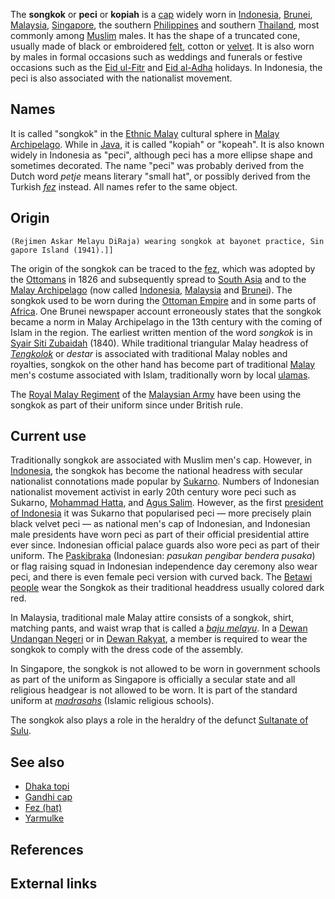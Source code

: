 The **songkok** or **peci** or **kopiah** is a [cap](cap "wikilink")
widely worn in [Indonesia](Indonesia "wikilink"),
[Brunei](Brunei "wikilink"), [Malaysia](Malaysia "wikilink"),
[Singapore](Singapore "wikilink"), the southern
[Philippines](Philippines "wikilink") and southern
[Thailand](Thailand "wikilink"), most commonly among
[Muslim](Muslim "wikilink") males. It has the shape of a truncated cone,
usually made of black or embroidered [felt](felt "wikilink"), cotton or
[velvet](velvet "wikilink"). It is also worn by males in formal
occasions such as weddings and funerals or festive occasions such as the
[Eid ul-Fitr](Eid_ul-Fitr "wikilink") and [Eid
al-Adha](Eid_al-Adha "wikilink") holidays. In Indonesia, the peci is
also associated with the nationalist movement.

## Names

It is called "songkok" in the [Ethnic Malay](Ethnic_Malay "wikilink")
cultural sphere in [Malay Archipelago](Malay_Archipelago "wikilink").
While in [Java](Java "wikilink"), it is called "kopiah" or "kopeah". It
is also known widely in Indonesia as "peci", although peci has a more
ellipse shape and sometimes decorated. The name "peci" was probably
derived from the Dutch word *petje* means literary "small hat", or
possibly derived from the Turkish *[fez](fez "wikilink")* instead. All
names refer to the same object.

## Origin

`(Rejimen Askar Melayu DiRaja) wearing songkok at bayonet practice, Singapore Island (1941).]]`

The origin of the songkok can be traced to the
[fez](Fez_(clothing) "wikilink"), which was adopted by the
[Ottomans](Ottomans "wikilink") in 1826 and subsequently spread to
[South Asia](South_Asia "wikilink") and to the [Malay
Archipelago](Malay_Archipelago "wikilink") (now called
[Indonesia](Indonesia "wikilink"), [Malaysia](Malaysia "wikilink") and
[Brunei](Brunei "wikilink")). The songkok used to be worn during the
[Ottoman Empire](Ottoman_Empire "wikilink") and in some parts of
[Africa](Africa "wikilink"). One Brunei newspaper account erroneously
states that the songkok became a norm in Malay Archipelago in the 13th
century with the coming of Islam in the region. The earliest written
mention of the word *songkok* is in [Syair Siti
Zubaidah](Syair_Siti_Zubaidah "wikilink") (1840). While traditional
triangular Malay headress of *[Tengkolok](Tengkolok "wikilink")* or
*destar* is associated with traditional Malay nobles and royalties,
songkok on the other hand has become part of traditional
[Malay](Ethnic_Malay "wikilink") men's costume associated with Islam,
traditionally worn by local [ulamas](ulama "wikilink").

The [Royal Malay Regiment](Royal_Malay_Regiment "wikilink") of the
[Malaysian Army](Malaysian_Army "wikilink") have been using the songkok
as part of their uniform since under British rule.

## Current use

Traditionally songkok are associated with Muslim men's cap. However, in
[Indonesia](Indonesia "wikilink"), the songkok has become the national
headress with secular nationalist connotations made popular by
[Sukarno](Sukarno "wikilink"). Numbers of Indonesian nationalist
movement activist in early 20th century wore peci such as Sukarno,
[Mohammad Hatta](Mohammad_Hatta "wikilink"), and [Agus
Salim](Agus_Salim "wikilink"). However, as the first [president of
Indonesia](president_of_Indonesia "wikilink") it was Sukarno that
popularised peci — more precisely plain black velvet peci — as national
men's cap of Indonesian, and Indonesian male presidents have worn peci
as part of their official presidential attire ever since. Indonesian
official palace guards also wore peci as part of their uniform. The
[Paskibraka](Paskibraka "wikilink") (Indonesian: *pasukan pengibar
bendera pusaka*) or flag raising squad in Indonesian independence day
ceremony also wear peci, and there is even female peci version with
curved back. The [Betawi people](Betawi_people "wikilink") wear the
Songkok as their traditional headdress usually colored dark red.

In Malaysia, traditional male Malay attire consists of a songkok, shirt,
matching pants, and waist wrap that is called a *[baju
melayu](baju_melayu "wikilink")*. In a [Dewan Undangan
Negeri](Dewan_Undangan_Negeri "wikilink") or in [Dewan
Rakyat](Dewan_Rakyat "wikilink"), a member is required to wear the
songkok to comply with the dress code of the assembly.

In Singapore, the songkok is not allowed to be worn in government
schools as part of the uniform as Singapore is officially a secular
state and all religious headgear is not allowed to be worn. It is part
of the standard uniform at *[madrasahs](madrasah "wikilink")* (Islamic
religious schools).

The songkok also plays a role in the heraldry of the defunct [Sultanate
of Sulu](Sultanate_of_Sulu "wikilink").

## See also

-   [Dhaka topi](Dhaka_topi "wikilink")
-   [Gandhi cap](Gandhi_cap "wikilink")
-   [Fez (hat)](Fez_(hat) "wikilink")
-   [Yarmulke](Yarmulke "wikilink")

## References

## External links